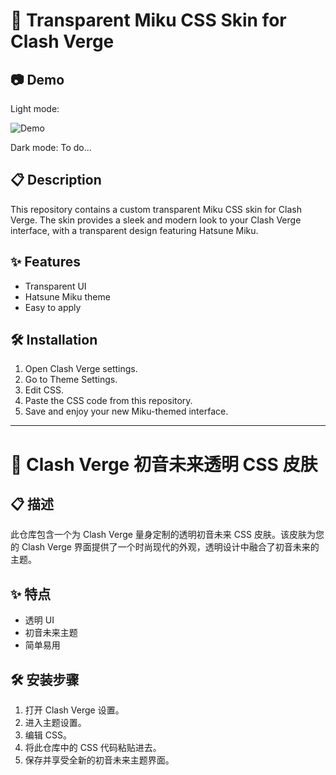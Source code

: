 # 🌟 Transparent Miku CSS Skin for Clash Verge

## 📷 Demo
Light mode:

![Demo](https://github.com/Duke486/Miku-Skin-ClashVerge/blob/main/light_demo.png)

Dark mode:
To do...


## 📋 Description

This repository contains a custom transparent Miku CSS skin for Clash Verge. The skin provides a sleek and modern look to your Clash Verge interface, with a transparent design featuring Hatsune Miku.

## ✨ Features

- Transparent UI
- Hatsune Miku theme
- Easy to apply

## 🛠️ Installation

1. Open Clash Verge settings.
2. Go to Theme Settings.
3. Edit CSS.
4. Paste the CSS code from this repository.
5. Save and enjoy your new Miku-themed interface.

---

# 🌟 Clash Verge 初音未来透明 CSS 皮肤

## 📋 描述

此仓库包含一个为 Clash Verge 量身定制的透明初音未来 CSS 皮肤。该皮肤为您的 Clash Verge 界面提供了一个时尚现代的外观，透明设计中融合了初音未来的主题。

## ✨ 特点

- 透明 UI
- 初音未来主题
- 简单易用

## 🛠️ 安装步骤

1. 打开 Clash Verge 设置。
2. 进入主题设置。
3. 编辑 CSS。
4. 将此仓库中的 CSS 代码粘贴进去。
5. 保存并享受全新的初音未来主题界面。


